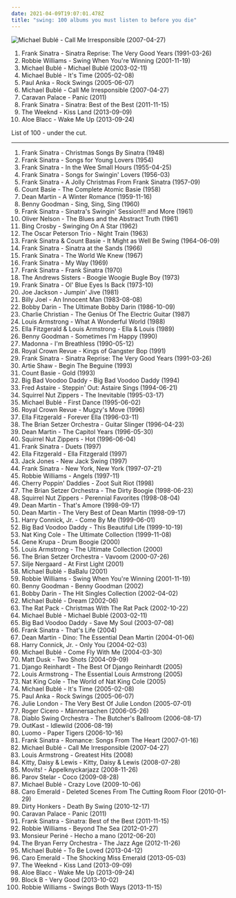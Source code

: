 ```yaml
---
date: 2021-04-09T19:07:01.478Z
title: "swing: 100 albums you must listen to before you die"
---
```

![Michael Bublé - Call Me Irresponsible (2007-04-27)](http://coverartarchive.org/release/e7a8590c-db03-3c39-a509-bd91a1e104d7/4889361026-500.jpg "Michael Bublé - Call Me Irresponsible (2007-04-27)")
<ol class="albums">
<li data-cover="http://coverartarchive.org/release/6dc1cb85-0dab-4993-8fee-93973079f2ae/4423135804-500.jpg" data-tags="frank sinatra" role="button">Frank Sinatra - Sinatra Reprise: The Very Good Years (1991-03-26)</li>
<li data-cover="http://coverartarchive.org/release/1ed0855b-ae5d-4eff-a10c-00b4e18d0b4b/22972644479-500.jpg" data-tags="swing" role="button">Robbie Williams - Swing When You're Winning (2001-11-19)</li>
<li data-cover="http://coverartarchive.org/release/cad9b13c-387b-4ec8-a974-c391b3fff935/3847437318-500.jpg" data-tags="jazz, swing" role="button">Michael Bublé - Michael Bublé (2003-02-11)</li>
<li data-cover="http://coverartarchive.org/release/cb15f5d0-1e03-48bb-b098-06f87e61494d/14300052856-500.jpg" data-tags="jazz" role="button">Michael Bublé - It's Time (2005-02-08)</li>
<li data-cover="https://img.discogs.com/RASg-glnAvDTAFf8pWns_bW2BzM=/fit-in/500x499/filters:strip_icc():format(jpeg):mode_rgb():quality(90)/discogs-images/R-1147083-1288985803.jpeg.jpg" data-tags="swing, covers" role="button">Paul Anka - Rock Swings (2005-06-07)</li>
<li data-cover="http://coverartarchive.org/release/e7a8590c-db03-3c39-a509-bd91a1e104d7/4889361026-500.jpg" data-tags="jazz, swing" role="button">Michael Bublé - Call Me Irresponsible (2007-04-27)</li>
<li data-cover="http://coverartarchive.org/release/ab4690ff-068f-4ea3-bdeb-ab1dd9e9a7a2/2264355616-500.jpg" data-tags="electronica, ambient, experimental, vocal jazz, swing, big band, electroswing" role="button">Caravan Palace - Panic (2011)</li>
<li data-cover="http://coverartarchive.org/release/5c80910d-2033-4ac3-bd56-898e9c3e4267/1340461051-500.jpg" data-tags="jazz, swing, compilation, frank sinatra, capitol records, the lizards lounge" role="button">Frank Sinatra - Sinatra: Best of the Best (2011-11-15)</li>
<li data-cover="http://coverartarchive.org/release/f43909e0-943f-4afa-98d0-497ed2054e1b/5066822902-500.jpg" data-tags="r&b" role="button">The Weeknd - Kiss Land (2013-09-09)</li>
<li data-cover="https://img.discogs.com/sYd5Lrm4YwtXrHgST3NX0pV2SKI=/fit-in/600x600/filters:strip_icc():format(jpeg):mode_rgb():quality(90)/discogs-images/R-5139742-1385570134-1229.jpeg.jpg" data-tags="folk, funk, blues, swing, stones throw, single, soul revival, rhythm & blues,  soul,  pop, alternative rhythm & blues" role="button">Aloe Blacc - Wake Me Up (2013-09-24)</li>
</ol>
List of 100 - under the cut.
<!-- more -->

_________________

<ol class="albums">
<li data-cover="http://coverartarchive.org/release/6852857f-c2d6-426c-8910-912a9e956da2/3098412625-500.jpg" data-tags="christmas" role="button">
Frank Sinatra - Christmas Songs By Sinatra (1948)
</li>
<li data-cover="http://coverartarchive.org/release/61ff3a88-47b6-40a0-bb21-13e6e5dec1ee/6121488674-500.jpg" data-tags="swing, vocal jazz, sinatra" role="button">
Frank Sinatra - Songs for Young Lovers (1954)
</li>
<li data-cover="http://coverartarchive.org/release/881f621c-618c-48da-80a8-50380996fe15/18485861293-500.jpg" data-tags="jazz, vocal jazz, 50s" role="button">
Frank Sinatra - In the Wee Small Hours (1955-04-25)
</li>
<li data-cover="http://coverartarchive.org/release/ad745ba9-c885-44d4-ab4f-07e77ac316b1/28699341657-500.jpg" data-tags="swing, jazz" role="button">
Frank Sinatra - Songs for Swingin' Lovers (1956-03)
</li>
<li data-cover="http://coverartarchive.org/release/b20ae32a-7008-49c7-9e30-a0825bc49e0b/13161146770-500.jpg" data-tags="christmas" role="button">
Frank Sinatra - A Jolly Christmas From Frank Sinatra (1957-09)
</li>
<li data-cover="http://coverartarchive.org/release/b5ce6304-bcc8-4ede-b457-47759af3420c/2595490692-500.jpg" data-tags="jazz, big band" role="button">
Count Basie - The Complete Atomic Basie (1958)
</li>
<li data-cover="http://coverartarchive.org/release/c29389bc-e5e5-42b8-ad85-e17229274967/5963192194-500.jpg" data-tags="christmas" role="button">
Dean Martin - A Winter Romance (1959-11-16)
</li>
<li data-cover="https://img.discogs.com/mW96bYRDAyNjKpt3v9SPCOxZIIk=/fit-in/600x572/filters:strip_icc():format(jpeg):mode_rgb():quality(90)/discogs-images/R-5200375-1387277094-4316.jpeg.jpg" data-tags="swing, big band" role="button">
Benny Goodman - Sing, Sing, Sing (1960)
</li>
<li data-cover="http://coverartarchive.org/release/5ba6e31c-4006-4575-a3cf-d69018374375/3281397958-500.jpg" data-tags="jazz, swing" role="button">
Frank Sinatra - Sinatra's Swingin' Session!!! and More (1961)
</li>
<li data-cover="http://coverartarchive.org/release/39d33fdb-d710-33e6-ac98-5d401828cee6/16705596421-500.jpg" data-tags="jazz" role="button">
Oliver Nelson - The Blues and the Abstract Truth (1961)
</li>
<li data-cover="http://coverartarchive.org/release/c4cbf677-b64b-3b86-aa81-503ab08aee9a/28795990063-500.jpg" data-tags="bing crosby" role="button">
Bing Crosby - Swinging On A Star (1962)
</li>
<li data-cover="http://coverartarchive.org/release/61ffc81b-5ff8-492e-bec2-1efc8de357c6/14455314213-500.jpg" data-tags="jazz" role="button">
The Oscar Peterson Trio - Night Train (1963)
</li>
<li data-cover="http://coverartarchive.org/release/e1a2bea2-6215-400c-925b-ddf54cb5bb5f/24108224365-500.jpg" data-tags="vocal jazz, swing" role="button">
Frank Sinatra & Count Basie - It Might as Well Be Swing (1964-06-09)
</li>
<li data-cover="http://coverartarchive.org/release/93bdadd1-6399-483e-aca7-8b1954586cd2/6126086350-500.jpg" data-tags="jazz, big band" role="button">
Frank Sinatra - Sinatra at the Sands (1966)
</li>
<li data-cover="http://coverartarchive.org/release/b8d67da0-99a2-4a87-b306-b540a8bea87f/6121797141-500.jpg" data-tags="jazz, 60s, easy listening, blues, lounge, swing, classic pop, the lizards lounge" role="button">
Frank Sinatra - The World We Knew (1967)
</li>
<li data-cover="https://img.discogs.com/rN6G7sSyAfSsmDfas8_zsOY9YpY=/fit-in/600x600/filters:strip_icc():format(jpeg):mode_rgb():quality(90)/discogs-images/R-3490519-1420332756-6145.jpeg.jpg" data-tags="jazz, swing" role="button">
Frank Sinatra - My Way (1969)
</li>
<li data-cover="http://coverartarchive.org/release/eeca98fd-d391-487c-bf54-c962d57ca070/7203873421-500.jpg" data-tags="swing, sinatra" role="button">
Frank Sinatra - Frank Sinatra (1970)
</li>
<li data-cover="https://img.discogs.com/R5pDgJG1ENfpJQe7XMADhd2BpAI=/fit-in/600x600/filters:strip_icc():format(jpeg):mode_rgb():quality(90)/discogs-images/R-3076347-1314585263.jpeg.jpg" data-tags="swing" role="button">
The Andrews Sisters - Boogie Woogie Bugle Boy (1973)
</li>
<li data-cover="https://img.discogs.com/s3x16GsK41wxy2uK0LrVoeA7-ok=/fit-in/600x596/filters:strip_icc():format(jpeg):mode_rgb():quality(90)/discogs-images/R-6872316-1488770804-6852.jpeg.jpg" data-tags="jazz, easy listening, blues, lounge, swing" role="button">
Frank Sinatra - Ol' Blue Eyes Is Back (1973-10)
</li>
<li data-cover="https://via.placeholder.com/450" data-tags="jazz" role="button">
Joe Jackson - Jumpin' Jive (1981)
</li>
<li data-cover="http://coverartarchive.org/release/bc1be554-7601-3b7e-9cdf-ca98e8e98d0d/9466376999-500.jpg" data-tags="80s, pop, classic rock" role="button">
Billy Joel - An Innocent Man (1983-08-08)
</li>
<li data-cover="https://img.discogs.com/xhxL8u62seqjFwGMhQO-IAA9xDU=/fit-in/600x597/filters:strip_icc():format(jpeg):mode_rgb():quality(90)/discogs-images/R-14918229-1584108958-8915.jpeg.jpg" data-tags="jazz, 60s, swing, 50s, weallgetold, bobs fav" role="button">
Bobby Darin - The Ultimate Bobby Darin (1986-10-09)
</li>
<li data-cover="http://coverartarchive.org/release/3d3e4490-d411-4012-9262-5f7cd5e51f5c/1294683947-500.jpg" data-tags="jazz guitar, jazz, swing, charlie christian" role="button">
Charlie Christian - The Genius Of The Electric Guitar (1987)
</li>
<li data-cover="http://coverartarchive.org/release/7613c3c2-ed6f-44ab-84ba-3240dbabcb7f/19719747104-500.jpg" data-tags="jazz" role="button">
Louis Armstrong - What A Wonderful World (1988)
</li>
<li data-cover="http://coverartarchive.org/release/cd7ae83b-2bca-4d50-9698-0a74922a8464/22519462677-500.jpg" data-tags="jazz" role="button">
Ella Fitzgerald & Louis Armstrong - Ella & Louis (1989)
</li>
<li data-cover="https://img.discogs.com/yWtLu-GTGSWVSSv9CkT7MlckLH4=/fit-in/600x590/filters:strip_icc():format(jpeg):mode_rgb():quality(90)/discogs-images/R-3617460-1337680938-9367.jpeg.jpg" data-tags="swing, jazz" role="button">
Benny Goodman - Sometimes I'm Happy (1990)
</li>
<li data-cover="http://coverartarchive.org/release/df7ea720-4e63-4de8-b6f6-b64a7776098b/15625632616-500.jpg" data-tags="soundtrack, 90s, jazz, pop" role="button">
Madonna - I'm Breathless (1990-05-12)
</li>
<li data-cover="http://coverartarchive.org/release/c7c3109a-8463-4eab-a127-57de303c05f2/16926730476-500.jpg" data-tags="jazz, swing" role="button">
Royal Crown Revue - Kings of Gangster Bop (1991)
</li>
<li data-cover="http://coverartarchive.org/release/6dc1cb85-0dab-4993-8fee-93973079f2ae/4423135804-500.jpg" data-tags="frank sinatra" role="button">
Frank Sinatra - Sinatra Reprise: The Very Good Years (1991-03-26)
</li>
<li data-cover="https://via.placeholder.com/450" data-tags="big band, swing, jazz" role="button">
Artie Shaw - Begin The Beguine (1993)
</li>
<li data-cover="https://img.discogs.com/tMTn65cgPFhu49UaEyd75o9KO0M=/fit-in/600x600/filters:strip_icc():format(jpeg):mode_rgb():quality(90)/discogs-images/R-7593051-1444744329-4405.jpeg.jpg" data-tags="swing, big band" role="button">
Count Basie - Gold (1993)
</li>
<li data-cover="http://coverartarchive.org/release/4518e646-0695-4c85-87cc-36660d7f3e65/9686272893-500.jpg" data-tags="swing" role="button">
Big Bad Voodoo Daddy - Big Bad Voodoo Daddy (1994)
</li>
<li data-cover="http://coverartarchive.org/release/1471ebae-5c08-4dac-998e-3f61b1e4825a/8145405220-500.jpg" data-tags="swing, jazz" role="button">
Fred Astaire - Steppin' Out: Astaire Sings (1994-06-21)
</li>
<li data-cover="http://coverartarchive.org/release/6cde22f9-e946-4e96-beb0-40817ee65a06/5090261425-500.jpg" data-tags="jazz" role="button">
Squirrel Nut Zippers - The Inevitable (1995-03-17)
</li>
<li data-cover="http://coverartarchive.org/release/6c503d31-345a-452c-b25f-0350fe628375/3790054616-500.jpg" data-tags="swing" role="button">
Michael Bublé - First Dance (1995-06-02)
</li>
<li data-cover="http://coverartarchive.org/release/59c6c27b-041b-40b5-a504-dda5f9454d74/7696266373-500.jpg" data-tags="swing" role="button">
Royal Crown Revue - Mugzy's Move (1996)
</li>
<li data-cover="https://img.discogs.com/ZpBi-7Kw6VFYCAf6veK_sBusCS8=/fit-in/600x602/filters:strip_icc():format(jpeg):mode_rgb():quality(90)/discogs-images/R-3239034-1392006847-4936.jpeg.jpg" data-tags="jazz" role="button">
Ella Fitzgerald - Forever Ella (1996-03-11)
</li>
<li data-cover="http://coverartarchive.org/release/912cd97b-e951-4d44-9995-4868b456477a/6386198380-500.jpg" data-tags="swing" role="button">
The Brian Setzer Orchestra - Guitar Slinger (1996-04-23)
</li>
<li data-cover="http://coverartarchive.org/release/eec20a0b-20bb-4dff-941a-807710231119/9407385481-500.jpg" data-tags="swing, merkliste" role="button">
Dean Martin - The Capitol Years (1996-05-30)
</li>
<li data-cover="http://coverartarchive.org/release/70fc4df9-1a86-4357-aac7-0694d4248aed/8413711733-500.jpg" data-tags="swing, jazz" role="button">
Squirrel Nut Zippers - Hot (1996-06-04)
</li>
<li data-cover="http://coverartarchive.org/release/f350a17a-bbc3-4e2e-918a-81b3c9d61614/3115690628-500.jpg" data-tags="jazz, frank sinatra, sinatra, swing" role="button">
Frank Sinatra - Duets (1997)
</li>
<li data-cover="https://via.placeholder.com/450" data-tags="jazz, female vocalists" role="button">
Ella Fitzgerald - Ella Fitzgerald (1997)
</li>
<li data-cover="http://coverartarchive.org/release/87a290cd-dafc-4735-89e0-cf261472a78a/19856128197-500.jpg" data-tags="swing" role="button">
Jack Jones - New Jack Swing (1997)
</li>
<li data-cover="https://img.discogs.com/s3x16GsK41wxy2uK0LrVoeA7-ok=/fit-in/600x596/filters:strip_icc():format(jpeg):mode_rgb():quality(90)/discogs-images/R-6872316-1488770804-6852.jpeg.jpg" data-tags="jazz, swing, big band" role="button">
Frank Sinatra - New York, New York (1997-07-21)
</li>
<li data-cover="https://img.discogs.com/W4khNoo90CadCiLmJK2Ef-xtYZ8=/fit-in/600x604/filters:strip_icc():format(jpeg):mode_rgb():quality(90)/discogs-images/R-1033179-1546903380-6137.jpeg.jpg" data-tags="alternative, robbie williams, indie, rock, british" role="button">
Robbie Williams - Angels (1997-11)
</li>
<li data-cover="http://coverartarchive.org/release/a22441aa-e534-4c96-ae97-06e4a5a97c48/18272869082-500.jpg" data-tags="swing" role="button">
Cherry Poppin' Daddies - Zoot Suit Riot (1998)
</li>
<li data-cover="http://coverartarchive.org/release/1b8fc2e6-14da-40b9-a408-bbc81bc2f5b2/6393758818-500.jpg" data-tags="swing, big band, rockabilly" role="button">
The Brian Setzer Orchestra - The Dirty Boogie (1998-06-23)
</li>
<li data-cover="http://coverartarchive.org/release/e890d096-262f-434b-a4ab-78d673b9cc53/5090250013-500.jpg" data-tags="swing" role="button">
Squirrel Nut Zippers - Perennial Favorites (1998-08-04)
</li>
<li data-cover="https://img.discogs.com/8IVyiYTc8HAKo-ip6awpjg1zk68=/fit-in/600x596/filters:strip_icc():format(jpeg):mode_rgb():quality(90)/discogs-images/R-9315924-1478458143-7728.jpeg.jpg" data-tags="romantic, swing" role="button">
Dean Martin - That's Amore (1998-09-17)
</li>
<li data-cover="https://img.discogs.com/RYGJjW5aog_holMW4SBruATzOMc=/fit-in/600x581/filters:strip_icc():format(jpeg):mode_rgb():quality(90)/discogs-images/R-10060842-1490945249-2173.jpeg.jpg" data-tags="dean martin" role="button">
Dean Martin - The Very Best of Dean Martin (1998-09-17)
</li>
<li data-cover="https://img.discogs.com/_L2QY4tS_hwFjRS8mVxSJGTngi0=/fit-in/600x520/filters:strip_icc():format(jpeg):mode_rgb():quality(90)/discogs-images/R-5509451-1419137610-9522.jpeg.jpg" data-tags="jazz" role="button">
Harry Connick, Jr. - Come By Me (1999-06-01)
</li>
<li data-cover="http://coverartarchive.org/release/a958cfea-aadb-40e8-af16-2084d3b78f23/9686338930-500.jpg" data-tags="swing" role="button">
Big Bad Voodoo Daddy - This Beautiful Life (1999-10-19)
</li>
<li data-cover="https://img.discogs.com/z_0RHE1L0DvIniK-za1Rm_9O9IY=/fit-in/232x231/filters:strip_icc():format(jpeg):mode_rgb():quality(90)/discogs-images/R-1538556-1226937484.jpeg.jpg" data-tags="jazz, nat king cole sings the ultimate love songs" role="button">
Nat King Cole - The Ultimate Collection (1999-11-08)
</li>
<li data-cover="https://img.discogs.com/jmafbg0Zr_ed7B7iSaKXOM0NN3g=/fit-in/600x599/filters:strip_icc():format(jpeg):mode_rgb():quality(90)/discogs-images/R-15112540-1586835437-3756.jpeg.jpg" data-tags="jazz, swing, big band" role="button">
Gene Krupa - Drum Boogie (2000)
</li>
<li data-cover="http://coverartarchive.org/release/e9796589-5a7b-4ffb-8210-83f1bbb4dcb2/6144898009-500.jpg" data-tags="jazz, louis armstrong" role="button">
Louis Armstrong - The Ultimate Collection (2000)
</li>
<li data-cover="http://coverartarchive.org/release/743f9428-5bb2-3f3b-a335-5e9e7d53d387/4810297797-500.jpg" data-tags="swing, rockabilly" role="button">
The Brian Setzer Orchestra - Vavoom (2000-07-26)
</li>
<li data-cover="http://coverartarchive.org/release/419228fc-d6a4-4b24-b6bb-9315d0727abd/6436913950-500.jpg" data-tags="female vocalists, female jazz vocalists, jazz" role="button">
Silje Nergaard - At First Light (2001)
</li>
<li data-cover="http://coverartarchive.org/release/5c5a0ce8-8442-41f6-bf38-254368abbac2/6773807384-500.jpg" data-tags="pop, male vocalists, spiderman theme" role="button">
Michael Bublé - BaBalu (2001)
</li>
<li data-cover="http://coverartarchive.org/release/1ed0855b-ae5d-4eff-a10c-00b4e18d0b4b/22972644479-500.jpg" data-tags="swing" role="button">
Robbie Williams - Swing When You're Winning (2001-11-19)
</li>
<li data-cover="https://img.discogs.com/009-AwvMIP5ETZdP5SVNG5GSS44=/fit-in/600x598/filters:strip_icc():format(jpeg):mode_rgb():quality(90)/discogs-images/R-2212810-1437678589-6416.jpeg.jpg" data-tags="jazz, swing" role="button">
Benny Goodman - Benny Goodman (2002)
</li>
<li data-cover="http://coverartarchive.org/release/be4fbc7c-c37c-390f-adbd-af7d62be7386/7079984404-500.jpg" data-tags="bobby darin" role="button">
Bobby Darin - The Hit Singles Collection (2002-04-02)
</li>
<li data-cover="http://coverartarchive.org/release/05ef2a05-9860-48df-8dbc-a804f9bbd37e/2705026138-500.jpg" data-tags="jazz, pop, indie pop, piano, traditional pop, vocal jazz, romantic, swing, 00s, michael buble" role="button">
Michael Bublé - Dream (2002-06)
</li>
<li data-cover="http://coverartarchive.org/release/4aa42a2b-846a-3b54-8fc4-2a3d5ef4545b/15328211502-500.jpg" data-tags="swing" role="button">
The Rat Pack - Christmas With The Rat Pack (2002-10-22)
</li>
<li data-cover="http://coverartarchive.org/release/cad9b13c-387b-4ec8-a974-c391b3fff935/3847437318-500.jpg" data-tags="jazz, swing" role="button">
Michael Bublé - Michael Bublé (2003-02-11)
</li>
<li data-cover="https://img.discogs.com/0nV40auWyvl0kvBJsu_lBK8NcJU=/fit-in/600x594/filters:strip_icc():format(jpeg):mode_rgb():quality(90)/discogs-images/R-3886878-1348106152-2113.jpeg.jpg" data-tags="swing" role="button">
Big Bad Voodoo Daddy - Save My Soul (2003-07-08)
</li>
<li data-cover="https://img.discogs.com/rN6G7sSyAfSsmDfas8_zsOY9YpY=/fit-in/600x600/filters:strip_icc():format(jpeg):mode_rgb():quality(90)/discogs-images/R-3490519-1420332756-6145.jpeg.jpg" data-tags="vocal jazz, traditional pop music" role="button">
Frank Sinatra - That's Life (2004)
</li>
<li data-cover="http://coverartarchive.org/release/7565f1b4-897b-4f24-a957-55ff8510b842/9711827786-500.jpg" data-tags="jazz, swing, oldies, male vocalists" role="button">
Dean Martin - Dino: The Essential Dean Martin (2004-01-06)
</li>
<li data-cover="https://via.placeholder.com/450" data-tags="jazz vocal, jazz, swing, only you" role="button">
Harry Connick, Jr. - Only You (2004-02-03)
</li>
<li data-cover="http://coverartarchive.org/release/207372c6-3348-4245-a8c7-f0900a005996/4358723661-500.jpg" data-tags="jazz" role="button">
Michael Bublé - Come Fly With Me (2004-03-30)
</li>
<li data-cover="https://via.placeholder.com/450" data-tags="jazz" role="button">
Matt Dusk - Two Shots (2004-09-09)
</li>
<li data-cover="https://via.placeholder.com/450" data-tags="jazz, jazz guitar" role="button">
Django Reinhardt - The Best Of Django Reinhardt (2005)
</li>
<li data-cover="http://coverartarchive.org/release/ceeb487f-2b66-42ef-9c7a-8a47048a7ad8/8709363176-500.jpg" data-tags="jazz" role="button">
Louis Armstrong - The Essential Louis Armstrong (2005)
</li>
<li data-cover="https://via.placeholder.com/450" data-tags="oldies, jazz" role="button">
Nat King Cole - The World of Nat King Cole (2005)
</li>
<li data-cover="http://coverartarchive.org/release/cb15f5d0-1e03-48bb-b098-06f87e61494d/14300052856-500.jpg" data-tags="jazz" role="button">
Michael Bublé - It's Time (2005-02-08)
</li>
<li data-cover="https://img.discogs.com/RASg-glnAvDTAFf8pWns_bW2BzM=/fit-in/500x499/filters:strip_icc():format(jpeg):mode_rgb():quality(90)/discogs-images/R-1147083-1288985803.jpeg.jpg" data-tags="swing, covers" role="button">
Paul Anka - Rock Swings (2005-06-07)
</li>
<li data-cover="http://coverartarchive.org/release/caef1012-f6e2-42e4-9841-4e58ede860d9/1995269799-500.jpg" data-tags="jazz" role="button">
Julie London - The Very Best Of Julie London (2005-07-01)
</li>
<li data-cover="http://coverartarchive.org/release/1419feb3-17af-4bb7-b8e2-a7233db9a1ae/28199497322-500.jpg" data-tags="swing, jazz, deutsch" role="button">
Roger Cicero - Männersachen (2006-05-26)
</li>
<li data-cover="http://coverartarchive.org/release/35b41b77-c4f8-3c1f-8041-901565f9f45d/1111418808-500.jpg" data-tags="avant-garde metal, symphonic metal, progressive metal" role="button">
Diablo Swing Orchestra - The Butcher's Ballroom (2006-08-17)
</li>
<li data-cover="http://coverartarchive.org/release/3a589980-607d-466e-b17d-41778d5effc5/2693377789-500.jpg" data-tags="hip-hop" role="button">
OutKast - Idlewild (2006-08-19)
</li>
<li data-cover="http://coverartarchive.org/release/5b42c5ee-0f07-459e-8d2d-ecb27dbb4226/23902135615-500.jpg" data-tags="creamfields andalucia 08" role="button">
Luomo - Paper Tigers (2006-10-16)
</li>
<li data-cover="http://coverartarchive.org/release/1943c7b2-e79e-408b-85c3-3db8aed49d92/6125769126-500.jpg" data-tags="jazz, romantic, swing, golden oldies, mastersinger, vocalistas masculinos" role="button">
Frank Sinatra - Romance: Songs From The Heart (2007-01-16)
</li>
<li data-cover="http://coverartarchive.org/release/e7a8590c-db03-3c39-a509-bd91a1e104d7/4889361026-500.jpg" data-tags="jazz, swing" role="button">
Michael Bublé - Call Me Irresponsible (2007-04-27)
</li>
<li data-cover="http://coverartarchive.org/release/9d7d6b80-d802-41f0-bc81-2127a5a1603a/3089784007-500.jpg" data-tags="jazz" role="button">
Louis Armstrong - Greatest Hits (2008)
</li>
<li data-cover="http://coverartarchive.org/release/6972e801-09c8-4e16-a3ee-6084f6add45f/25924070770-500.jpg" data-tags="rockabilly" role="button">
Kitty, Daisy & Lewis - Kitty, Daisy & Lewis (2008-07-28)
</li>
<li data-cover="http://coverartarchive.org/release/0af017d6-f48f-44d4-9b55-80efd03b58a6/17604249293-500.jpg" data-tags="hip-hop, jazz, swing" role="button">
Movits! - Äppelknyckarjazz (2008-11-26)
</li>
<li data-cover="http://coverartarchive.org/release/ccdc4bce-779b-4df0-8419-b69cc9a19ba7/8663323607-500.jpg" data-tags="nu jazz, electronic" role="button">
Parov Stelar - Coco (2009-08-28)
</li>
<li data-cover="http://coverartarchive.org/release/6430856a-c1dd-3a18-8733-0c93aec06244/14300032035-500.jpg" data-tags="jazz" role="button">
Michael Bublé - Crazy Love (2009-10-06)
</li>
<li data-cover="https://img.discogs.com/qesFKBWvnZv7tZY4VD_KHXzG-Kk=/fit-in/596x534/filters:strip_icc():format(jpeg):mode_rgb():quality(90)/discogs-images/R-2128172-1358124793-6177.jpeg.jpg" data-tags="jazz" role="button">
Caro Emerald - Deleted Scenes From The Cutting Room Floor (2010-01-29)
</li>
<li data-cover="http://coverartarchive.org/release/244ff481-b6c9-40ef-b894-b204e867cfb6/9458928150-500.jpg" data-tags="swing, electro swing" role="button">
Dirty Honkers - Death By Swing (2010-12-17)
</li>
<li data-cover="http://coverartarchive.org/release/ab4690ff-068f-4ea3-bdeb-ab1dd9e9a7a2/2264355616-500.jpg" data-tags="electronica, ambient, experimental, vocal jazz, swing, big band, electroswing" role="button">
Caravan Palace - Panic (2011)
</li>
<li data-cover="http://coverartarchive.org/release/5c80910d-2033-4ac3-bd56-898e9c3e4267/1340461051-500.jpg" data-tags="jazz, swing, compilation, frank sinatra, capitol records, the lizards lounge" role="button">
Frank Sinatra - Sinatra: Best of the Best (2011-11-15)
</li>
<li data-cover="http://coverartarchive.org/release/bc4d5817-e999-4717-86a4-28f8123bc7f8/5223594038-500.jpg" data-tags="easy listening, vocal jazz, romantic, swing, big band, smooth jazz, robbie williams" role="button">
Robbie Williams - Beyond The Sea (2012-01-27)
</li>
<li data-cover="http://coverartarchive.org/release/275bf4c6-2a06-426f-9675-bb870a89fb1f/15838477021-500.jpg" data-tags="female vocalists, swing, colombia, stuff to check out, por conseguir" role="button">
Monsieur Periné - Hecho a mano (2012-06-20)
</li>
<li data-cover="http://coverartarchive.org/release/fc1ed421-a29e-4acb-8a0b-38303805ac78/10309024672-500.jpg" data-tags="jazz, swing" role="button">
The Bryan Ferry Orchestra - The Jazz Age (2012-11-26)
</li>
<li data-cover="http://coverartarchive.org/release/ad584957-841b-43d3-a03c-a5e7b0012c7d/4862063196-500.jpg" data-tags="jazz, swing" role="button">
Michael Bublé - To Be Loved (2013-04-12)
</li>
<li data-cover="https://img.discogs.com/xxsamfcwA6e7PwxoM-6pzajHWXI=/fit-in/600x530/filters:strip_icc():format(jpeg):mode_rgb():quality(90)/discogs-images/R-4821094-1463038000-7156.jpeg.jpg" data-tags="jazz, swing" role="button">
Caro Emerald - The Shocking Miss Emerald (2013-05-03)
</li>
<li data-cover="http://coverartarchive.org/release/f43909e0-943f-4afa-98d0-497ed2054e1b/5066822902-500.jpg" data-tags="r&b" role="button">
The Weeknd - Kiss Land (2013-09-09)
</li>
<li data-cover="https://img.discogs.com/sYd5Lrm4YwtXrHgST3NX0pV2SKI=/fit-in/600x600/filters:strip_icc():format(jpeg):mode_rgb():quality(90)/discogs-images/R-5139742-1385570134-1229.jpeg.jpg" data-tags="folk, funk, blues, swing, stones throw, single, soul revival, rhythm & blues,  soul,  pop, alternative rhythm & blues" role="button">
Aloe Blacc - Wake Me Up (2013-09-24)
</li>
<li data-cover="http://coverartarchive.org/release/8f5f3505-8a0e-4653-b5dd-ef53ac89c8d9/12501789877-500.jpg" data-tags="k-pop" role="button">
Block B - Very Good (2013-10-02)
</li>
<li data-cover="http://coverartarchive.org/release/cc891e67-702f-4848-bc77-001ba44a974e/12645590763-500.jpg" data-tags="swing" role="button">
Robbie Williams - Swings Both Ways (2013-11-15)
</li>
</ol>